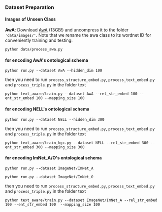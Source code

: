

### Dataset Preparation
#### Images of Unseen Class

**AwA**: Download [AwA](http://cvml.ist.ac.at/AwA2/AwA2-data.zip) (13GB!) and uncompress it to the folder `'data/images/'`.
Note that we rename the awa class to its wordnet ID for conveniently training and testing.
```
python data/process_awa.py
```



#### for encoding AwA's ontological schema
```
python run.py --dataset AwA --hidden_dim 100
```


then you need to run `process_structure_embed.py`, `process_text_embed.py` and `process_triple.py` in the folder text
```
python text_aware/train.py --dataset AwA --rel_str_embed 100 --ent_str_embed 100 --mapping_size 100
```


#### for encoding NELL's ontological schema
```
python run.py --dataset NELL --hidden_dim 300
```
then you need to run `process_structure_embed.py`, `process_text_embed.py` and `process_triple.py` in the folder text
```
python text_aware/train_kgc.py --dataset NELL --rel_str_embed 300 --ent_str_embed 300 --mapping_size 300
```



#### for encoding ImNet_A/O's ontological schema
```
python run.py --dataset ImageNet/ImNet_A
```
```
python run.py --dataset ImageNet/ImNet_O
```


then you need to run `process_structure_embed.py`, `process_text_embed.py` and `process_triple.py` in the folder text
```
python text_aware/train.py --dataset ImageNet/ImNet_A --rel_str_embed 100 --ent_str_embed 100  --mapping_size 100
```
